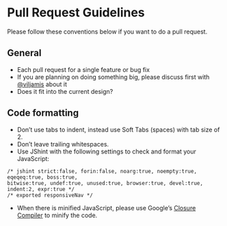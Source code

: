 # Pull Request Guidelines

Please follow these conventions below if you want to do a pull request.

## General

* Each pull request for a single feature or bug fix
* If you are planning on doing something big, please discuss first with [@viljamis](http://twitter.com/viljamis) about it
* Does it fit into the current design?

## Code formatting

* Don’t use tabs to indent, instead use Soft Tabs (spaces) with tab size of 2.
* Don’t leave trailing whitespaces.
* Use JShint with the following settings to check and format your JavaScript:

```
/* jshint strict:false, forin:false, noarg:true, noempty:true, eqeqeq:true, boss:true,
bitwise:true, undef:true, unused:true, browser:true, devel:true, indent:2, expr:true */
/* exported responsiveNav */
```

* When there is minified JavaScript, please use Google’s [Closure Compiler](http://closure-compiler.appspot.com/home) to minify the code.
